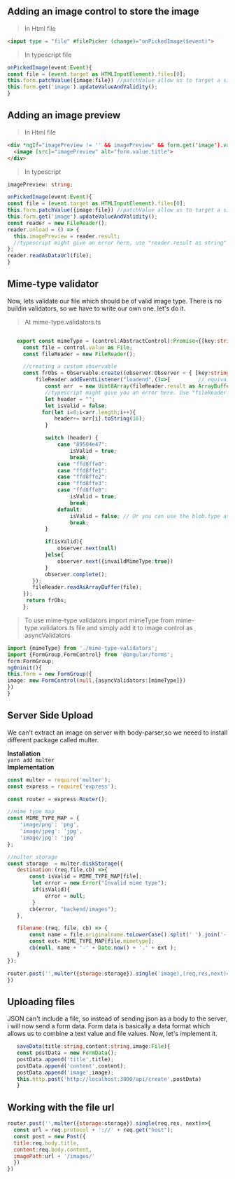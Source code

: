 ## Adding an image control to store the image

> In Html file
``` html
<input type = "file" #filePicker (change)="onPickedImage($event)">
```

> In typescript file
``` typescript
onPickedImage(event:Event){
const file = (event.target as HTMLInputElement).files[0];
this.form.patchValue({image:file}) //patchValue allow us to target a single control
this.form.get('image').updateValueAndValidity();
}
```

## Adding an image preview
> In Html file 
``` html
<div *ngIf="imagePreview != '' && imagePreview" && form.get('image').valid>
  <image [src]="imagePreview" alt="form.value.title">
</div>
```

> In typescript
``` typescript
imagePreview: string;

onPickedImage(event:Event){
const file = (event.target as HTMLInputElement).files[0];
this.form.patchValue({image:file}) //patchValue allow us to target a single control
this.form.get('image').updateValueAndValidity();
const reader = new FileReader();
reader.onload = () => {
  this.imagePreview = reader.result;
  //typescript might give an error here, use "reader.result as string" instead of "reader.result".
};
reader.readAsDataUrl(file);
}
```
## Mime-type validator
Now, lets validate our file which should be of valid image type. There is no buildin validators, so we have to write our own one.
let's do it.
> At mime-type.validators.ts
``` typescript

   export const mimeType = (control:AbstractControl):Promise<{[key:string]:any}> | Observable<{[key:string]:any}> =>{
     const file = control.value as File;
     const fileReader = new FileReader();

     //creating a custom observable
     const frObs = Observable.create((observer:Observer < { [key:string]:any }>)=>{
         fileReader.addEventListener("loadend",()=>{         // equivalent to fileReader.onloadend()
            const arr  = new Uint8Array(fileReader.result as ArrayBuffer).subarray(0,4) //creating the array of 8 bit
            //typescript might give you an error here. Use "fileReader.result as ArrayBuffer" instead of just "fileReader.result 
            let header = "";
            let isValid = false;
           for(let i=0;i<arr.length;i++){
               header+= arr[i].toString(16);
            }

            switch (header) {
                case "89504e47":
                    isValid = true;
                    break;
                case "ffd8ffe0":
                case "ffd8ffe1":
                case "ffd8ffe2":
                case "ffd8ffe3":
                case "ffd8ffe8":
                    isValid = true;
                    break;
                default:
                    isValid = false; // Or you can use the blob.type as fallback
                    break;
            }

            if(isValid){
                observer.next(null)
            }else{
                observer.next({invaildMimeType:true})
            }
            observer.complete();
        });
        fileReader.readAsArrayBuffer(file);
     });
      return frObs;
     };
```
> To use mime-type validators import mimeType from mime-type.validators.ts file and simply add it to image control as asyncValidators
``` typescript
import {mimeType} from './mime-type-validators';
import {FormGroup,FormControl} from '@angular/forms';
form:FormGroup;
ngOninit(){
this.form = new FormGroup({
image: new FormControl(null,{asyncValidators:[mimeType]})
})
}

```

## Server Side Upload
We can't extract an image on server with body-parser,so we neeed to install different package called multer.

**Installation**<br>
``` yarn add multer ```<br>
**Implementation**
``` javascript
const multer = require('multer');
const express = require('express');

const router = express.Router();

//mime type map 
const MIME_TYPE_MAP = {
    'image/png': 'png',
    'image/jpeg': 'jpg',
    'image/jpg': 'jpg'
};

//multer storage
const storage  = multer.diskStorage({
   destination:(req,file,cb) =>{
       const isValid = MIME_TYPE_MAP[file];
        let error = new Error("Invalid mime type");
        if(isValid){
            error = null;
        }
       cb(error, "backend/images");
   },

   filename:(req, file, cb) => {
       const name = file.originalname.toLowerCase().split(' ').join('-')
       const ext= MIME_TYPE_MAP[file.mimetype];
       cb(null, name + '-' + Date.now() + '.' + ext );
   }
});

router.post('',multer({storage:storage}).single('image),(req,res,next)=>{
})
```
## Uploading files
JSON can't include a file, so instead of sending json as a body to the server, i will now send a form data. Form data is basically a data format which allows us to combine a text value and file values. Now, let's implement it.
``` typescript
   saveData(title:string,content:string,image:File){
   const postData = new FormData();
   postData.append('title',title);
   postData.append('content',content);
   postData.append('image',image);
   this.http.post('http://localhost:3000/api/create',postData)
   }
```

## Working with the file url
``` javascript
router.post('',multer({storage:storage}).single(req,res, next)=>{
  const url = req.protocol + '://' + req.get("host");
  const post = new Post({
  title:req.body.title,
  content:req.body.content,
  imagePath:url + '/images/'
  })
})
```
